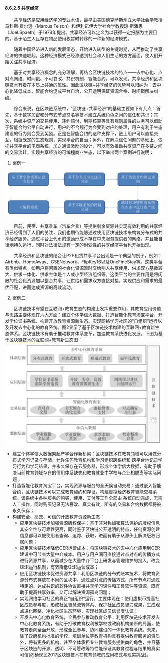 #### 8.6.2.5 共享经济
&emsp;&emsp;共享经济是应用经济学的专业术语，最早由美国德克萨斯州立大学社会学教授马科斯·费尔逊（Marcus Felson）和伊利诺伊大学社会学教授琼·斯潘思（Joel.Spaeth）于1978年提出。共享经济可以定义为以获得一定报酬为主要目的，基于陌生人且存在物品使用权暂时转移的一种新的经济模式。

&emsp;&emsp;随着中国经济进入新的发展常态，开始进入转型的关键时期，从而推动了共享经济的快速崛起。这种经济模式已经渗透到社会和人们生活的方方面面，使人们开始关注共享经济。

&emsp;&emsp;基于对共享经济概念的充分理解，再结合区块链技术的特点——去中心化、点对点网络、时间戳、不可篡改、共识机制、智能合约，可以发现，共享经济和区块链技术有着在本质上共通的属性。因此区块链+共享经济的优势可以归纳为：去中心化降低成本、智能合约促成平台自治、公开透明保证资源合格、时间戳解决纠纷。

&emsp;&emsp;综合来说，在区块链系统中，“区块链+共享经济”的基础主要如下有几点：首先，基于数字加密和分布式节点签名等技术建立系统角色之间的信任和共识；其次，系统中资产的交易使用、违约赔付、到期核算等具有规则属性的业务可以借助于智能合约公平自动进行，用户的不合规行为会受到对应的处理，用户有利于生态建设的行为则会受到奖励。正是在智能合约的这种支撑下，链上用户可以直接交互，根据既定的生态规则，实现平台的自治；另外，在解决信任问题的基础上，依托共享平台的电商系统，加之通证激励的设计，可以有效推动共享资产在多链之间的交易流转，实现共享经济的可编程商业生态，以下举出两个案例进行说明：

1. 案例一

![08652-1.png](./figures/08652-1.png)

&emsp;&emsp;目前，民宿、共享乘车（汽车合乘）等提供剩余资源并实现有效利用的共享经济已经得到了人们的关注，我们也期待能够通过使用区块链技术来构筑分布式的共享经济服务。通过平台上代币的激励形成不存在中央服务提供者的网络，并且能自律地持久运行，同时对法律法规有一定的耐受性的共享经济平台也开始出现。

&emsp;&emsp;共享经济和区块链的结合让P2P租赁共享平台出现是一个典型的例子，例如：Airbnb、HomeAway、GSENetwork、FlipKey16以及OneFineStay等。这类平台有类似特点，如用户将闲置的社会化资源暂时交给别人共享使用、供求双方基数较大、供求一体化、供求主体是个人或小型经济组织等。这类平台的主要作用是将闲散的社会化资源加以整合共享，让供给和需求双方直接对接，实现供应和需求的最优匹配，进而达成资源的高效流动。

2. 案例二

&emsp;&emsp;区块链技术有望在互联网+教育生态的构建上发挥重要作用，其教育应用价值与思路主要体现在六大方面：建立个体学信大数据、打造智能化教育淘宝平台、开发学位证书系统、构建开放教育资源新生态、实现网络学习社区的“自组织”运行以及开发去中心化的教育系统。图2显示了基于区块链技术构建的互联网+教育新生态体系。区块链技术有助于推动教育体系变革，加速教育系统进化发展。下图为基于区块链技术的互联网+教育新生态图：
![08652-2.png](./figures/08652-2.png)

* 建立个体学信大数据架起产学合作新桥梁：区块链技术在教育领域可以用做分布式学习记录与存储，允许任何教育机构和学习组织跨系统和
跨平台地记录学习行为和学习结果，并永久保存在云服务器，形成个体学信大数据，有助于解决当前教育领域存在的信用体系缺失和教育就业中学校与企业相脱离等实际问题；
* 打造智能化教育淘宝平台，实现资源与服务的全天候自动交易：通过嵌入智能合约，区块链技术可以完成教育契约和存证，构建虚拟经济教育智能交易系统。该系统中各种服务的购买、使用、支付等工作全部由
系统自动完成，无需人工操作，同时购买记录无法篡改、真实有效，所有的交易和合约数据都将被永久保存；
* 构建安全、高效、可信的开放教育资源新生态：
   * 应用区块链技术加强资源版权保护：基于非对称加密算法保护的版权信息其安全性与可靠性更高，同时鉴于区块链公开透明的特点，任何资源创建信息都可以被使用者查询、追踪、获取，进而有助于从源头上解决版权归属问题；
   * 应用区块链技术降低OER运营成本：将区块链技术的去中心化应用到OER建设中可节省大量中介成本。用户与用户间可直接通过点对点的传播方式进行资源共享，从而减少在大量中介平台上研发与管理维护的投入，改变OER运行机制，有效降低OER运营成本；
   * 应用区块链技术促进资源共享：利用区块链的分布式账本技术，将教育资源分布式存放在不同的区块中，通过点对点的传播方式，所有节点将通过特定的、达成共识的软件协议直接共享学习课件和工具软件等资源，既有助于提高共享效率，又可以解决资源孤岛问题；
   * 实现网络学习社区的真正“自组织”运行，主要体现在：使用虚拟币提高社区成员参与度，形成社区智慧流转体系、保护社区成员智力成果，生成观点进化网络、净化社区生态环境，实现社区成员信誉度认证；
   * 开发去中心化教育系统，全民参与推动教育公平：利用区块链技术开发去中心化教育系统，有助于打破教育权利被学校或政府机构垄断的局面，使教育走向全面开放，形成全民参与、协同建设的一体化教育系统。未来，除了政府机构批准的学校、培训单位等教育机构具有提供教育服务的资质外，将有更多的机构、甚至个体承担专业教育服务提供商的角色，并且基于区块链的开源、透明、不可篡改等特性能保证其教育过程与结果的真实可信[@杨现民2017区块链技术在教育领域的应用模式与现实挑战]。